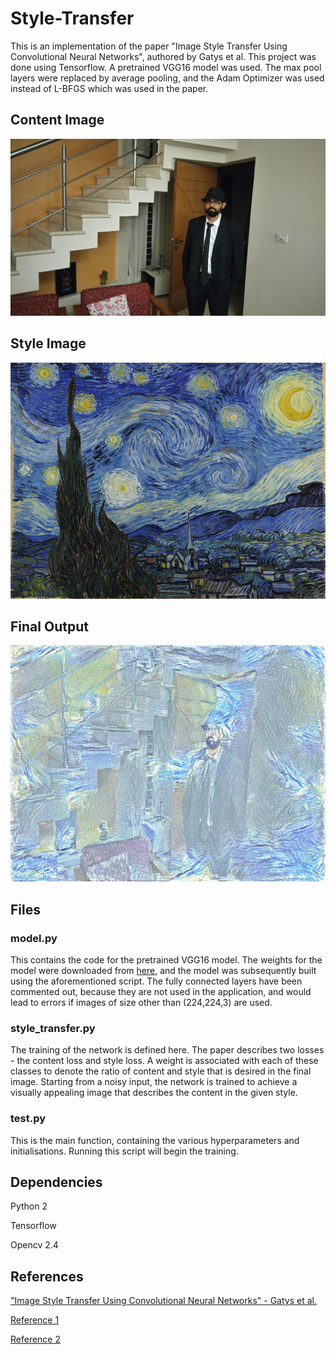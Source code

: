 # Style-Transfer
This is an implementation of the paper "Image Style Transfer Using Convolutional Neural Networks", authored by Gatys et al. This project was done using Tensorflow. A pretrained VGG16 model was used. The max pool layers were replaced by average pooling, and the Adam Optimizer was used instead of L-BFGS which was used in the paper.

## Content Image
![Content image](https://github.com/abhishekvasu94/Style-Transfer/blob/master/images/profile_pic.jpg)

## Style Image
![Style image](https://github.com/abhishekvasu94/Style-Transfer/blob/master/images/starry-night.jpg)

## Final Output
![Final output](https://github.com/abhishekvasu94/Style-Transfer/blob/master/images/final_img.jpg)


## Files

### model.py
This contains the code for the pretrained VGG16 model. The weights for the model were downloaded from [here](https://mega.nz/#!YU1FWJrA!O1ywiCS2IiOlUCtCpI6HTJOMrneN-Qdv3ywQP5poecM), and the model was subsequently built using the aforementioned script. The fully connected layers have been commented out, because they are not used in the application, and would lead to errors if images of size other than (224,224,3) are used.

### style_transfer.py
The training of the network is defined here. The paper describes two losses - the content loss and style loss. A weight is associated with each of these classes to denote the ratio of content and style that is desired in the final image. Starting from a noisy input, the network is trained to achieve a visually appealing image that describes the content in the given style.

### test.py
This is the main function, containing the various hyperparameters and initialisations. Running this script will begin the training.


## Dependencies

Python 2

Tensorflow

Opencv 2.4

## References

["Image Style Transfer Using Convolutional Neural Networks" - Gatys et al.](https://www.cv-foundation.org/openaccess/content_cvpr_2016/papers/Gatys_Image_Style_Transfer_CVPR_2016_paper.pdf)

[Reference 1](https://github.com/hwalsuklee/tensorflow-style-transfer)

[Reference 2](https://github.com/machrisaa/tensorflow-vgg)
